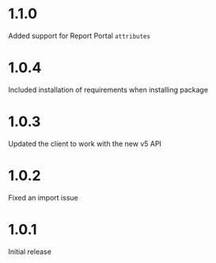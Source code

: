 1.1.0
=====

Added support for Report Portal `attributes`

1.0.4
=====

Included installation of requirements when installing package

1.0.3
=====

Updated the client to work with the new v5 API

1.0.2
=====

Fixed an import issue


1.0.1
=====

Initial release